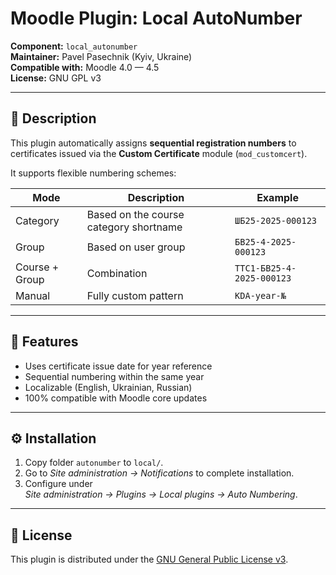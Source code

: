 # Moodle Plugin: Local AutoNumber

**Component:** `local_autonumber`  
**Maintainer:** Pavel Pasechnik (Kyiv, Ukraine)  
**Compatible with:** Moodle 4.0 — 4.5  
**License:** GNU GPL v3

---

## 📖 Description

This plugin automatically assigns **sequential registration numbers** to certificates issued via the **Custom Certificate** module (`mod_customcert`).

It supports flexible numbering schemes:

| Mode           | Description                            | Example                   |
| -------------- | -------------------------------------- | ------------------------- |
| Category       | Based on the course category shortname | `ШБ25-2025-000123`        |
| Group          | Based on user group                    | `БВ25-4-2025-000123`      |
| Course + Group | Combination                            | `TTC1-БВ25-4-2025-000123` |
| Manual         | Fully custom pattern                   | `KDA-year-№`              |

---

## 🧩 Features

- Uses certificate issue date for year reference
- Sequential numbering within the same year
- Localizable (English, Ukrainian, Russian)
- 100% compatible with Moodle core updates

---

## ⚙️ Installation

1. Copy folder `autonumber` to `local/`.
2. Go to _Site administration → Notifications_ to complete installation.
3. Configure under  
   _Site administration → Plugins → Local plugins → Auto Numbering_.

---

## 📜 License

This plugin is distributed under the [GNU General Public License v3](https://www.gnu.org/licenses/gpl-3.0.html).
